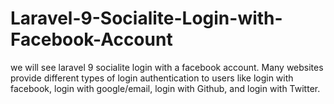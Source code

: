 # Laravel-9-Socialite-Login-with-Facebook-Account
we will see laravel 9 socialite login with a facebook account. Many websites provide different types of login authentication to users like login with facebook, login with google/email, login with Github, and login with Twitter.
